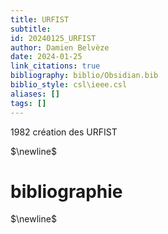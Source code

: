 ```yaml
---
title: URFIST
subtitle:
id: 20240125_URFIST
author: Damien Belvèze
date: 2024-01-25
link_citations: true
bibliography: biblio/Obsidian.bib
biblio_style: csl\ieee.csl
aliases: []
tags: []
---
```

1982 création des URFIST


$\newline$
# bibliographie
$\newline$






